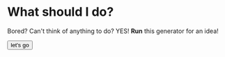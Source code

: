 # What should I do?
Bored?
Can't think of anything to do? YES!
**Run** this generator for an idea!

<html>

<button onclick="myTask('/whattodo.txt')">let's go</button>

<script>
  
function myTask(file) {
alert("this is working");
}
</script>
    
</html>
  
